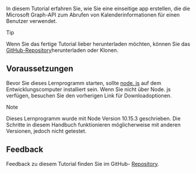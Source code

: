 <!-- markdownlint-disable MD002 MD041 -->

In diesem Tutorial erfahren Sie, wie Sie eine einseitige app erstellen, die die Microsoft Graph-API zum Abrufen von Kalenderinformationen für einen Benutzer verwendet.

> [!TIP]
> Wenn Sie das fertige Tutorial lieber herunterladen möchten, können Sie das [GitHub-Repository](https://github.com/microsoftgraph/msgraph-training-reactspa)herunterladen oder Klonen.

## <a name="prerequisites"></a>Voraussetzungen

Bevor Sie dieses Lernprogramm starten, sollte [node. js](https://nodejs.org) auf dem Entwicklungscomputer installiert sein. Wenn Sie nicht über Node. js verfügen, besuchen Sie den vorherigen Link für Downloadoptionen.

> [!NOTE]
> Dieses Lernprogramm wurde mit Node Version 10.15.3 geschrieben. Die Schritte in diesem Handbuch funktionieren möglicherweise mit anderen Versionen, jedoch nicht getestet.

## <a name="feedback"></a>Feedback

Feedback zu diesem Tutorial finden Sie im GitHub- [Repository](https://github.com/microsoftgraph/msgraph-training-reactspa).